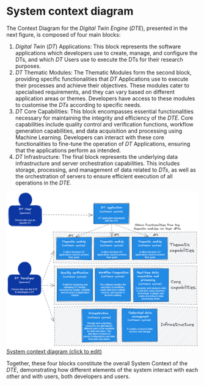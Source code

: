 # System context diagram

The Context Diagram for the *Digital Twin Engine* (*DTE*), presented in the next figure, is composed of four main blocks:

1. *Digital Twin* (*DT*) Applications: This block represents the software applications which developers use to create, manage, and configure the DTs, and which *DT* Users use to execute the DTs for their research purposes.
2. *DT* Thematic Modules: The Thematic Modules form the second block, providing specific functionalities that *DT* Applications use to execute their processes and achieve their objectives. These modules cater to specialised requirements, and they can vary based on different application areas or themes. Developers have access to these modules to customise the *DTs* according to specific needs.
3. *DT* Core Capabilities: This block encompasses essential functionalities necessary for maintaining the integrity and efficiency of the *DTE*. Core capabilities include quality control and verification functions, workflow generation capabilities, and data acquisition and processing using Machine Learning. Developers can interact with these core functionalities to fine-tune the operation of *DT* Applications, ensuring that the applications perform as intended.
4. *DT* Infrastructure: The final block represents the underlying data infrastructure and server orchestration capabilities. This includes storage, processing, and management of data related to *DTs*, as well as the orchestration of servers to ensure efficient execution of all operations in the *DTE*.

![System context diagram](./system_context_diagram.png)
[System context diagram (click to edit)](https://excalidraw.com/#json=-uH-rD9ed9R2wXAoA8JXT,NCVsjbpBYg1yvT4Bcflpgw)

Together, these four blocks constitute the overall System Context of the *DTE*, demonstrating how different elements of the system interact with each other and with users, both developers and users.
